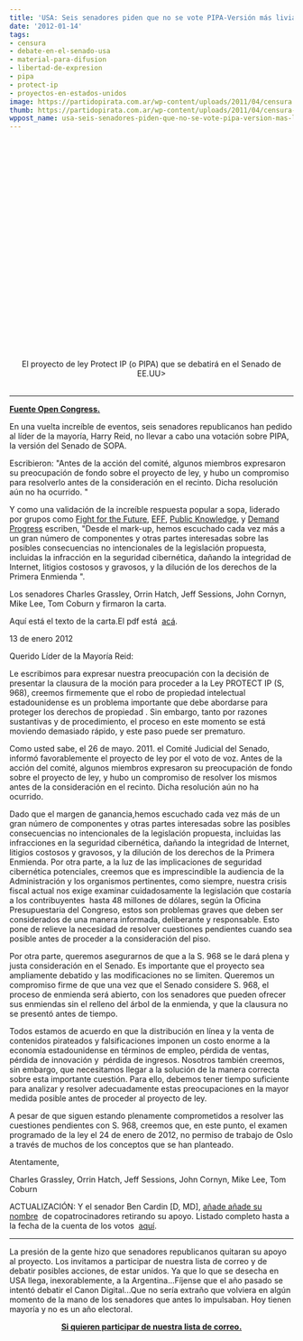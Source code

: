 ```yaml
---
title: 'USA: Seis senadores piden que no se vote PIPA-Versión más liviana que SOPA'
date: '2012-01-14'
tags:
- censura
- debate-en-el-senado-usa
- material-para-difusion
- libertad-de-expresion
- pipa
- protect-ip
- proyectos-en-estados-unidos
image: https://partidopirata.com.ar/wp-content/uploads/2011/04/censura.jpg
thumb: https://partidopirata.com.ar/wp-content/uploads/2011/04/censura-150x150.jpg
wppost_name: usa-seis-senadores-piden-que-no-se-vote-pipa-version-mas-liviana-que-sopa
---
```


<center>
<object style="height: 390px; width: 640px;" width="640" height="360" classid="clsid:d27cdb6e-ae6d-11cf-96b8-444553540000" codebase="http://download.macromedia.com/pub/shockwave/cabs/flash/swflash.cab#version=6,0,40,0"><param name="allowFullScreen" value="true" /><param name="allowScriptAccess" value="always" /><param name="src" value="https://www.youtube.com/v/D9FnaygIXZA?version=3&amp;feature=player_embedded" /><param name="allowfullscreen" value="true" /><param name="allowscriptaccess" value="always" /><embed style="height: 390px; width: 640px;" width="640" height="360" type="application/x-shockwave-flash" src="https://www.youtube.com/v/D9FnaygIXZA?version=3&amp;feature=player_embedded" allowFullScreen="true" allowScriptAccess="always" allowfullscreen="true" allowscriptaccess="always" /></object>
El proyecto de ley Protect IP (o PIPA) que se debatirá en el Senado de EE.UU&gt;</center>&nbsp;

<hr />

<strong><a href="http://www.opencongress.org/articles/view/2461-Six-GOP-Co-Sponsors-of-PIPA-Ask-Reid-to-Cancel-Vote" target="_blank">Fuente Open Congress.</a></strong>

En una vuelta increíble de eventos, seis senadores republicanos han pedido al líder de la mayoría, Harry Reid, no llevar a cabo una votación sobre PIPA, la versión del Senado de SOPA.

Escribieron: "Antes de la acción del comité, algunos miembros expresaron su preocupación de fondo sobre el proyecto de ley, y hubo un compromiso para resolverlo antes de la consideración en el recinto. Dicha resolución aún no ha ocurrido. "

Y como una validación de la increíble respuesta popular a sopa, liderado por grupos como <a href="http://www.opencongress.org/articles/view/%E2%80%9Dhttp://fightforthefuture.org/%E2%80%9D">Fight for the Future</a>, <a href="http://www.opencongress.org/articles/view/%E2%80%9Dhttps://www.eff.org/%E2%80%9D">EFF</a>, <a href="http://www.opencongress.org/articles/view/%E2%80%9Dhttp://www.publicknowledge.org/%E2%80%9D">Public Knowledge</a>, y <a href="http://www.opencongress.org/articles/view/%E2%80%9Dhttp://demandprogress.org/%E2%80%9D">Demand Progress</a> escriben, "Desde el mark-up, hemos escuchado cada vez más a un gran número de componentes y otras partes interesadas sobre las posibles consecuencias no intencionales de la legislación propuesta, incluidas la infracción en la seguridad cibernética, dañando la integridad de Internet, litigios costosos y gravosos, y la dilución de los derechos de la Primera Enmienda ".

Los senadores Charles Grassley, Orrin Hatch, Jeff Sessions, John Cornyn, Mike Lee, Tom Coburn y firmaron la carta.

Aquí está el texto de la carta.El pdf está  <a href="http://www.scribd.com/doc/78185937/Letter-from-6-Senators-Telling-Reid-NOT-to-Schedule-a-Vote-on-Internet-Blacklist-Bill-aka-PIPA">acá</a>.

13 de enero 2012

Querido Líder de la Mayoría Reid:

Le escribimos para expresar nuestra preocupación con la decisión de presentar la clausura de la moción para proceder a la Ley PROTECT IP (S, 968), creemos firmemente que el robo de propiedad intelectual estadounidense es un problema importante que debe abordarse para proteger los derechos de propiedad . Sin embargo, tanto por razones sustantivas y de procedimiento, el proceso en este momento se está moviendo demasiado rápido, y este paso puede ser prematuro.

Como usted sabe, el 26 de mayo. 2011. el Comité Judicial del Senado, informó favorablemente el proyecto de ley por el voto de voz. Antes de la acción del comité, algunos miembros expresaron su preocupación de fondo sobre el proyecto de ley, y hubo un compromiso de resolver los mismos antes de la consideración en el recinto. Dicha resolución aún no ha ocurrido.

Dado que el margen de ganancia,hemos escuchado cada vez más de un gran número de componentes y otras partes interesadas sobre las posibles consecuencias no intencionales de la legislación propuesta, incluidas las infracciones en la seguridad cibernética, dañando la integridad de Internet, litigios costosos y gravosos, y la dilución de los derechos de la Primera Enmienda. Por otra parte, a la luz de las implicaciones de seguridad cibernética potenciales, creemos que es imprescindible la audiencia de la Administración y los organismos pertinentes, como siempre, nuestra crisis fiscal actual nos exige examinar cuidadosamente la legislación que costaría a los contribuyentes  hasta 48 millones de dólares, según la Oficina Presupuestaria del Congreso, estos son problemas graves que deben ser considerados de una manera informada, deliberante y responsable. Esto pone de relieve la necesidad de resolver cuestiones pendientes cuando sea posible antes de proceder a la consideración del piso.

Por otra parte, queremos asegurarnos de que a la S. 968 se le dará plena y justa consideración en el Senado. Es importante que el proyecto sea ampliamente debatido y las modificaciones no se limiten. Queremos un compromiso firme de que una vez que el Senado considere S. 968, el proceso de enmienda será abierto, con los senadores que pueden ofrecer sus enmiendas sin el relleno del árbol de la enmienda, y que la clausura no se presentó antes de tiempo.

Todos estamos de acuerdo en que la distribución en línea y la venta de contenidos pirateados y falsificaciones imponen un costo enorme a la economía estadounidense en términos de empleo, pérdida de ventas, pérdida de innovación y  pérdida de ingresos. Nosotros también creemos, sin embargo, que necesitamos llegar a la solución de la manera correcta sobre esta importante cuestión. Para ello, debemos tener tiempo suficiente para analizar y resolver adecuadamente estas preocupaciones en la mayor medida posible antes de proceder al proyecto de ley.

A pesar de que siguen estando plenamente comprometidos a resolver las cuestiones pendientes con S. 968, creemos que, en este punto, el examen programado de la ley el 24 de enero de 2012, no permiso de trabajo de Oslo a través de muchos de los conceptos que se han planteado.

Atentamente,

Charles Grassley, Orrin Hatch, Jeff Sessions, John Cornyn, Mike Lee, Tom Coburn

ACTUALIZACIÓN: Y el senador Ben Cardin [D, MD], <a href="http://cardin.senate.gov/newsroom/press/release/cardin-statement-on-protect-ip-act">añade añade su nombre</a>  de copatrocinadores retirando su apoyo. Listado completo hasta a la fecha de la cuenta de los votos  <a href="http://www.opencongress.org/wiki/Protect_IP_Act_Senate_whip_count">aquí</a>.

<hr />

La presión de la gente hizo que senadores republicanos quitaran su apoyo al proyecto.
Los invitamos a participar de nuestra lista de correo y de debatir posibles acciones, de estar unidos. Ya que lo que se desecha en USA llega, inexorablemente, a la Argentina...Fíjense que el año pasado se intentó debatir el Canon Digital...Que no sería extraño que volviera en algún momento de la mano de los senadores que antes lo impulsaban.
Hoy tienen mayoría y no es un año electoral.
<p style="text-align: center;"><strong><a href="http://lists.partidopirata.com.ar/listinfo.cgi/general-partidopirata.com.ar" target="_blank">Si quieren participar de nuestra lista de correo.</a></strong></p>
